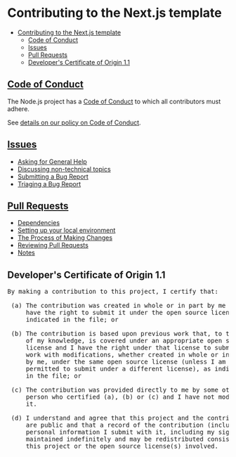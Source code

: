 # Contributing to the Next.js template

- [Contributing to the Next.js template](#contributing-to-the-nextjs-template)
  - [Code of Conduct](#code-of-conduct)
  - [Issues](#issues)
  - [Pull Requests](#pull-requests)
  - [Developer's Certificate of Origin 1.1](#developers-certificate-of-origin-11)

## [Code of Conduct](./CODE_OF_CONDUCT.md)

The Node.js project has a
[Code of Conduct](https://github.com/nodejs/admin/blob/HEAD/CODE_OF_CONDUCT.md)
to which all contributors must adhere.

See [details on our policy on Code of Conduct](./CODE_OF_CONDUCT.md).

## [Issues](./doc/issues.md)

- [Asking for General Help](./doc/issues.md#asking-for-general-help)
- [Discussing non-technical topics](./doc/issues.md#discussing-non-technical-topics)
- [Submitting a Bug Report](./doc/issues.md#submitting-a-bug-report)
- [Triaging a Bug Report](./doc/issues.md#triaging-a-bug-report)

## [Pull Requests](./doc/pull-requests.md)

- [Dependencies](./doc/pull-requests.md#dependencies)
- [Setting up your local environment](./doc/pull-requests.md#setting-up-your-local-environment)
- [The Process of Making Changes](./doc/pull-requests.md#the-process-of-making-changes)
- [Reviewing Pull Requests](./doc/pull-requests.md#reviewing-pull-requests)
- [Notes](./doc/pull-requests.md#notes)

<a id="developers-certificate-of-origin"></a>

## Developer's Certificate of Origin 1.1

<pre>
By making a contribution to this project, I certify that:

 (a) The contribution was created in whole or in part by me and I
     have the right to submit it under the open source license
     indicated in the file; or

 (b) The contribution is based upon previous work that, to the best
     of my knowledge, is covered under an appropriate open source
     license and I have the right under that license to submit that
     work with modifications, whether created in whole or in part
     by me, under the same open source license (unless I am
     permitted to submit under a different license), as indicated
     in the file; or

 (c) The contribution was provided directly to me by some other
     person who certified (a), (b) or (c) and I have not modified
     it.

 (d) I understand and agree that this project and the contribution
     are public and that a record of the contribution (including all
     personal information I submit with it, including my sign-off) is
     maintained indefinitely and may be redistributed consistent with
     this project or the open source license(s) involved.
</pre>
